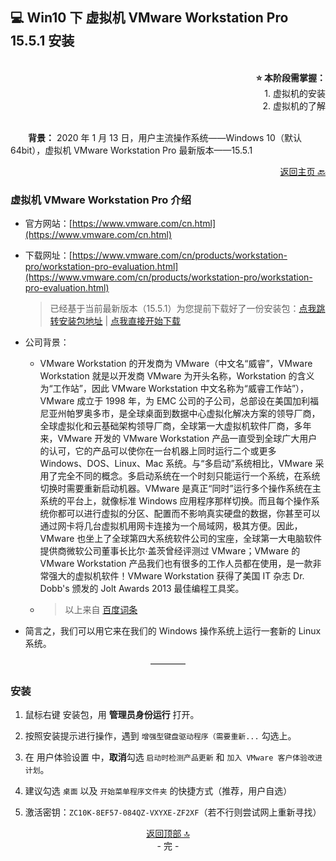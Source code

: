 <a name="head"></a>
## 💻 Win10 下 虚拟机 VMware Workstation Pro 15.5.1 安装

<br>
<div align=right>
    <b>⭐ 本阶段需掌握：</b><br>
    1. 虚拟机的安装<br>
    2. 虚拟机的了解
</div>
<br>

&emsp;&emsp;**背景：** 2020 年 1 月 13 日，用户主流操作系统——Windows 10（默认 64bit），虚拟机 VMware Workstation Pro 最新版本——15.5.1

<div align=right>
    <a href="/README.md">返回主页 🔙</a>
</div>

### 虚拟机 VMware Workstation Pro 介绍

+ 官方网站：[https://www.vmware.com/cn.html](https://www.vmware.com/cn.html)

+ 下载网址：[https://www.vmware.com/cn/products/workstation-pro/workstation-pro-evaluation.html](https://www.vmware.com/cn/products/workstation-pro/workstation-pro-evaluation.html)

    > 已经基于当前最新版本（15.5.1）为您提前下载好了一份安装包：[点我跳转安装包地址](/files/VMware-workstation-full-15.5.1-15018445.exe) | [点我直接开始下载](https://github.com/fmw666/Web-Full-Stacker/raw/master/files/VMware-workstation-full-15.5.1-15018445.exe)

+ 公司背景：

    + VMware Workstation 的开发商为 VMware（中文名“威睿”，VMware Workstation 就是以开发商 VMware 为开头名称，Workstation 的含义为“工作站”，因此 VMware Workstation 中文名称为“威睿工作站”），VMware 成立于 1998 年，为 EMC 公司的子公司，总部设在美国加利福尼亚州帕罗奥多市，是全球桌面到数据中心虚拟化解决方案的领导厂商，全球虚拟化和云基础架构领导厂商，全球第一大虚拟机软件厂商，多年来，VMware 开发的 VMware Workstation 产品一直受到全球广大用户的认可，它的产品可以使你在一台机器上同时运行二个或更多 Windows、DOS、Linux、Mac 系统。与“多启动”系统相比，VMware 采用了完全不同的概念。多启动系统在一个时刻只能运行一个系统，在系统切换时需要重新启动机器。VMware 是真正“同时”运行多个操作系统在主系统的平台上，就像标准 Windows 应用程序那样切换。而且每个操作系统你都可以进行虚拟的分区、配置而不影响真实硬盘的数据，你甚至可以通过网卡将几台虚拟机用网卡连接为一个局域网，极其方便。因此，VMware 也坐上了全球第四大系统软件公司的宝座，全球第一大电脑软件提供商微软公司董事长比尔·盖茨曾经评测过 VMware；VMware 的 VMware Workstation 产品我们也有很多的工作人员都在使用，是一款非常强大的虚拟机软件！VMware Workstation 获得了美国 IT 杂志 Dr. Dobb's 颁发的 Jolt Awards 2013 最佳编程工具奖。

    + > 以上来自 [百度词条](https://baike.baidu.com/item/VMware%20Workstation/9884359)

+ 简言之，我们可以用它来在我们的 Windows 操作系统上运行一套新的 Linux 系统。

<div align=center>
    ————
</div>

### 安装

1. 鼠标右键 安装包，用 **管理员身份运行** 打开。

1. 按照安装提示进行操作，遇到 `增强型键盘驱动程序（需要重新...` 勾选上。

1. 在 用户体验设置 中，**取消**勾选 `启动时检测产品更新` 和 `加入 VMware 客户体验改进计划`。

1. 建议勾选 `桌面` 以及 `开始菜单程序文件夹` 的快捷方式（推荐，用户自选）

1. 激活密钥：`ZC10K-8EF57-084QZ-VXYXE-ZF2XF`（若不行则尝试网上重新寻找）

<div align=center>
    <a href="#name">返回顶部 🔝</a>
</div>

<div align=center>
    - 完 -
</div>